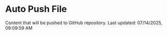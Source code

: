 # Auto Push File

Content that will be pushed to GitHub repository.
Last updated: 07/14/2025, 09:09:59 AM
